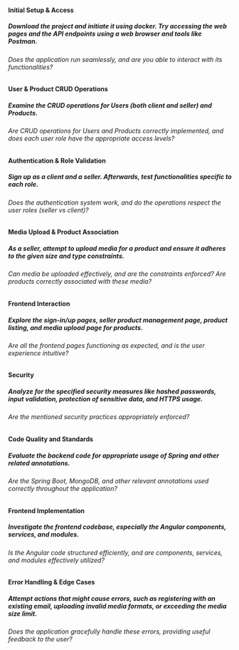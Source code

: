 #### Initial Setup & Access

##### Download the project and initiate it using docker. Try accessing the web pages and the API endpoints using a web browser and tools like Postman.

###### Does the application run seamlessly, and are you able to interact with its functionalities?

#### User & Product CRUD Operations

##### Examine the CRUD operations for Users (both client and seller) and Products.

###### Are CRUD operations for Users and Products correctly implemented, and does each user role have the appropriate access levels?

#### Authentication & Role Validation

##### Sign up as a client and a seller. Afterwards, test functionalities specific to each role.

###### Does the authentication system work, and do the operations respect the user roles (seller vs client)?

#### Media Upload & Product Association

##### As a seller, attempt to upload media for a product and ensure it adheres to the given size and type constraints.

###### Can media be uploaded effectively, and are the constraints enforced? Are products correctly associated with these media?

#### Frontend Interaction

##### Explore the sign-in/up pages, seller product management page, product listing, and media upload page for products.

###### Are all the frontend pages functioning as expected, and is the user experience intuitive?

#### Security

##### Analyze for the specified security measures like hashed passwords, input validation, protection of sensitive data, and HTTPS usage.

###### Are the mentioned security practices appropriately enforced?

#### Code Quality and Standards

##### Evaluate the backend code for appropriate usage of Spring and other related annotations.

###### Are the Spring Boot, MongoDB, and other relevant annotations used correctly throughout the application?

#### Frontend Implementation

##### Investigate the frontend codebase, especially the Angular components, services, and modules.

###### Is the Angular code structured efficiently, and are components, services, and modules effectively utilized?

#### Error Handling & Edge Cases

##### Attempt actions that might cause errors, such as registering with an existing email, uploading invalid media formats, or exceeding the media size limit.

###### Does the application gracefully handle these errors, providing useful feedback to the user?
